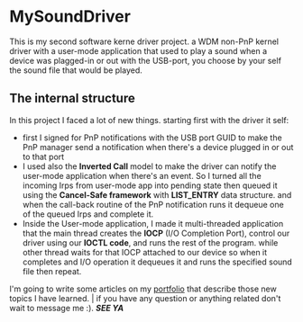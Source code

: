 # MySoundDriver
This is my second software kerne driver project. a WDM non-PnP kernel driver with a user-mode application that used to play a sound when a device was plagged-in or out with the USB-port, you choose by your self the sound file that would be played. 

## The internal structure
In this project I faced a lot of new things. starting first with the driver it self:
- first I signed for PnP notifications with the USB port GUID to make the PnP manager send a notification when there's a device plugged in or out to that port
- I used also the **Inverted Call** model to make the driver can notify the user-mode application when there's an event. So I turned all the incoming Irps from user-mode app into pending state then queued it using the **Cancel-Safe framework** with **LIST_ENTRY** data structure. and when the call-back routine of the PnP notification runs it dequeue one of the queued Irps and complete it. 
- Inside the User-mode application, I made it multi-threaded application that the main thread creates the **IOCP** (I/O Completion Port), control our driver using our **IOCTL code**, and runs the rest of the program. while other thread waits for that IOCP attached to our device so when it completes and I/O operation it dequeues it and runs the specified sound file then repeat.

I'm going to write some articles on my [portfolio](https://omarshehata11.github.io/) that describe those new topics I have learned. 
| if you have any question or anything related don't wait to message me :). ***SEE YA***
